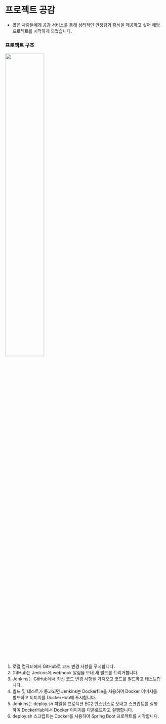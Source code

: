 # 프로젝트 공감
- 많은 사람들에게 공감 서비스를 통해 심리적인 안정감과 휴식을 제공하고 싶어 해당 프로젝트를 시작하게 되었습니다.  

### 프로젝트 구조
<img src=https://user-images.githubusercontent.com/82653075/221523404-e694f1f5-5035-47f7-93e9-7a060234481b.png width="50%"/>

1. 로컬 컴퓨터에서 GitHub로 코드 변경 사항을 푸시합니다.
2. GitHub는 Jenkins에 webhook 알림을 보내 새 빌드를 트리거합니다.
3. Jenkins는 GitHub에서 최신 코드 변경 사항을 가져오고 코드를 빌드하고 테스트합니다.
4. 빌드 및 테스트가 통과되면 Jenkins는 Dockerfile을 사용하여 Docker 이미지를 빌드하고 이미지를 DockerHub에 푸시합니다.
5. Jenkins는 deploy.sh 파일을 프로덕션 EC2 인스턴스로 보내고 스크립트를 실행하여 DockerHub에서 Docker 이미지를 다운로드하고 실행합니다.
6. deploy.sh 스크립트는 Docker를 사용하여 Spring Boot 프로젝트를 시작합니다.
